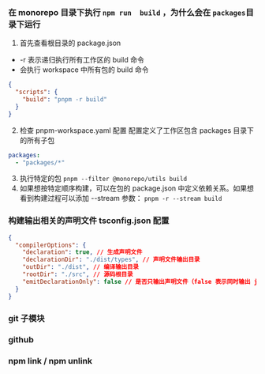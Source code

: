 ### 在 monorepo 目录下执行 `npm run  build` ，为什么会在 `packages`目录下运行

1. 首先查看根目录的 package.json

- -r 表示递归执行所有工作区的 build 命令
- 会执行 workspace 中所有包的 build 命令

```json
{
  "scripts": {
    "build": "pnpm -r build"
  }
}
```

2. 检查 pnpm-workspace.yaml 配置
   配置定义了工作区包含 packages 目录下的所有子包

```yaml
packages:
  - "packages/*"
```

3. 执行特定的包 `pnpm --filter @monorepo/utils build`
4. 如果想按特定顺序构建，可以在包的 package.json 中定义依赖关系。如果想看到构建过程可以添加 --stream 参数： `pnpm -r --stream build`

### 构建输出相关的声明文件 tsconfig.json 配置

```json
{
  "compilerOptions": {
    "declaration": true, // 生成声明文件
    "declarationDir": "./dist/types", // 声明文件输出目录
    "outDir": "./dist", // 编译输出目录
    "rootDir": "./src", // 源码根目录
    "emitDeclarationOnly": false // 是否只输出声明文件（false 表示同时输出 js 和 d.ts）
  }
}
```

### git 子模块

### github

### npm link / npm unlink
